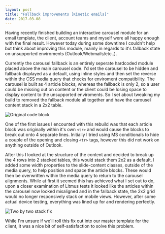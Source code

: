 ```yaml
---
layout: post
title: "Fallback improvements [Kinetic emails]"
date: 2017-03-08
---
```


Having recently finished building an interactive carousel module for an email template, the client, account teams and myself were all happy enough with the final result. However today during some downtime I couldn't help but think about improving this module, mainly in regards to it's fallback state on unsupported enviroments (Outlook/Webmails/etc..).

Currently the carousel fallback is an entirely seperate hardcoded module placed above the main carousel code. I'd set the carousel to be hidden and fallback displayed as a default, using inline styles and then set the reverse within the CSS media query that checks for enviroment compatibility. The carousel is built as 4 article blocks, whereas the fallback is only 2, so a user could be missing out on content or the client could be losing space to display content to the unsupported enviroments. So I set about tweaking my build to removed the fallback module all together and have the carousel content stack in a 2x2 table.

![Original code block](../../../../images/blog/fallback-orig.jpg)

One of the first issues I encounted with this rebuild was that each article block was originally within it's own `<tr>` and would cause the blocks to break out onto 4 separate lines. Initially I tried using MS conditionals to hide a couple of the opening and closing `<tr>` tags, however this did not work on anything outside of Outlook.

After this I looked at the structure of the content and decided to break up the 4 rows into 2 stacked tables, this would stack them 2x2 as a default. I added some width properties to the slide-content classes, outside of the media query, to help position and space the article blocks. These would then be overwritten within the media query to return to the carousel alignments. While at first it seemed this has achieved what I set out to do, upon a closer examination of Litmus tests it looked like the articles within the carousel now looked misaligned and in the fallback state, the 2x2 grid would no longer responsively stack on mobile views. However, after some actual device testing, everything was lined up for and rendering perfectly.

![Two by two stack fix](../../../../images/blog/fallback-2x2.jpg)

While I'm unsure if we'll roll this fix out into our master template for the client, it was a nice bit of self-satisfaction to solve this problem.
